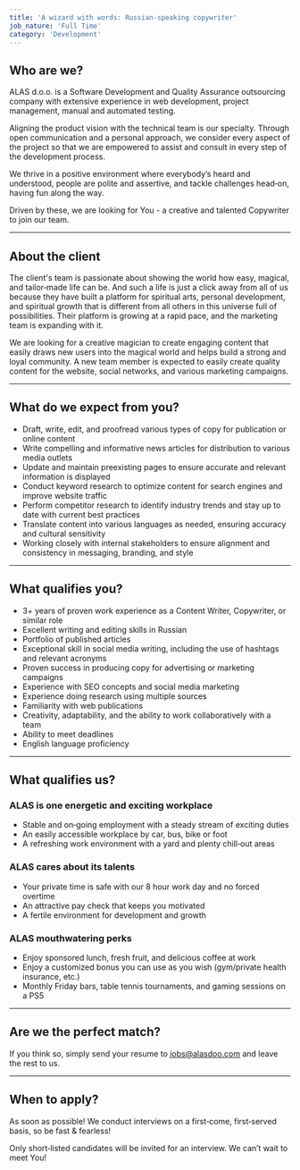 ```yaml
---
title: 'A wizard with words: Russian-speaking copywriter'
job_nature: 'Full Time'
category: 'Development'
---
```


## Who are we?

ALAS d.o.o. is a Software Development and Quality Assurance outsourcing company with extensive experience in web development, project management, manual and automated testing.

Aligning the product vision with the technical team is our specialty. Through open communication and a personal approach, we consider every aspect of the project so that we are empowered to assist and consult in every step of the development process.

We thrive in a positive environment where everybody’s heard and understood, people are polite and assertive, and tackle challenges head&#8209;on, having fun along the way.

Driven by these, we are looking for You - a creative and talented Copywriter to join our team.

---

## About the client

The client's team is passionate about showing the world how easy, magical, and tailor&#8209;made life can be. And such a life is just a click away from all of us because they have built a platform for spiritual arts, personal development, and spiritual growth that is different from all others in this universe full of possibilities. Their platform is growing at a rapid pace, and the marketing team is expanding with it.

We are looking for a creative magician to create engaging content that easily draws new users into the magical world and helps build a strong and loyal community. A new team member is expected to easily create quality content for the website, social networks, and various marketing campaigns.

---

## What do we expect from you?

- Draft, write, edit, and proofread various types of copy for publication or online content
- Write compelling and informative news articles for distribution to various media outlets
- Update and maintain preexisting pages to ensure accurate and relevant information is displayed
- Conduct keyword research to optimize content for search engines and improve website traffic
- Perform competitor research to identify industry trends and stay up to date with current best practices
- Translate content into various languages as needed, ensuring accuracy and cultural sensitivity
- Working closely with internal stakeholders to ensure alignment and consistency in messaging, branding, and style

---

## What qualifies you?

- 3+ years of proven work experience as a Content Writer, Copywriter, or similar role
- Excellent writing and editing skills in Russian
- Portfolio of published articles
- Exceptional skill in social media writing, including the use of hashtags and relevant acronyms
- Proven success in producing copy for advertising or marketing campaigns
- Experience with SEO concepts and social media marketing
- Experience doing research using multiple sources
- Familiarity with web publications
- Creativity, adaptability, and the ability to work collaboratively with a team
- Ability to meet deadlines
- English language proficiency

---

## What qualifies us?

### ALAS is one energetic and exciting workplace

- Stable and on&#8209;going employment with a steady stream of exciting duties
- An easily accessible workplace by car, bus, bike or foot
- A refreshing work environment with a yard and plenty chill&#8209;out areas

### ALAS cares about its talents

- Your private time is safe with our 8 hour work day and no forced overtime
- An attractive pay check that keeps you motivated
- A fertile environment for development and growth

### ALAS mouthwatering perks

- Enjoy sponsored lunch, fresh fruit, and delicious coffee at work
- Enjoy a customized bonus you can use as you wish (gym/private health insurance, etc.)
- Monthly Friday bars, table tennis tournaments, and gaming sessions on a PS5

---

## Are we the perfect match?

If you think so, simply send your resume to <jobs@alasdoo.com> and leave the rest to us.

---

## When to apply?

As soon as possible!
We conduct interviews on a first&#8209;come, first&#8209;served basis, so be fast & fearless!

Only short&#8209;listed candidates will be invited for an interview. We can’t wait to meet You!
